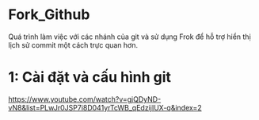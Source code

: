 # Fork_Github
Quá trình làm việc với các nhánh của git và sử dụng Frok để hỗ trợ hiển thị lịch sử commit một cách trực quan hơn.
# 1: Cài đặt và cấu hình git
https://www.youtube.com/watch?v=gjQDyND-vN8&list=PLwJr0JSP7i8D041yrTcWB_qEdzijIUX-q&index=2
